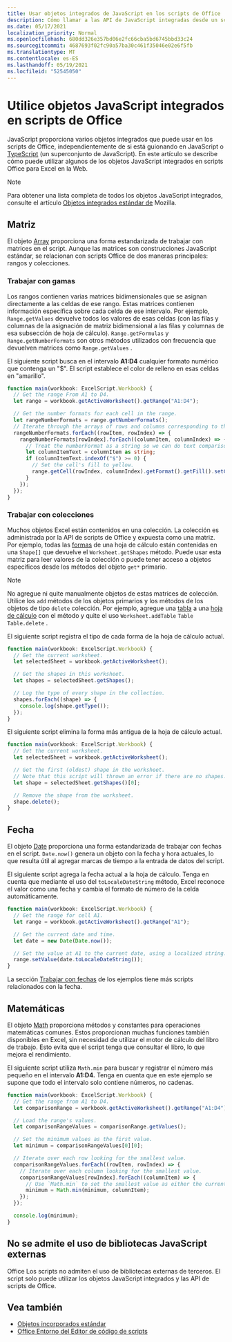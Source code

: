 ```yaml
---
title: Usar objetos integrados de JavaScript en los scripts de Office
description: Cómo llamar a las API de JavaScript integradas desde un script de Office en Excel en la Web.
ms.date: 05/17/2021
localization_priority: Normal
ms.openlocfilehash: 680dd326e357bd06e2fc66cba5bd6745bbd33c24
ms.sourcegitcommit: 4687693f02fc90a57ba30c461f35046e02e6f5fb
ms.translationtype: MT
ms.contentlocale: es-ES
ms.lasthandoff: 05/19/2021
ms.locfileid: "52545050"
---
```

# <a name="use-built-in-javascript-objects-in-office-scripts"></a>Utilice objetos JavaScript integrados en scripts de Office

JavaScript proporciona varios objetos integrados que puede usar en los scripts de Office, independientemente de si está guionando en JavaScript o [TypeScript](../overview/code-editor-environment.md) (un superconjunto de JavaScript). En este artículo se describe cómo puede utilizar algunos de los objetos JavaScript integrados en scripts Office para Excel en la Web.

> [!NOTE]
> Para obtener una lista completa de todos los objetos JavaScript integrados, consulte el artículo [Objetos integrados estándar de](https://developer.mozilla.org/docs/Web/JavaScript/Reference/Global_Objects) Mozilla.

## <a name="array"></a>Matriz

El objeto [Array](https://developer.mozilla.org/docs/Web/JavaScript/Reference/Global_Objects/Array) proporciona una forma estandarizada de trabajar con matrices en el script. Aunque las matrices son construcciones JavaScript estándar, se relacionan con scripts Office de dos maneras principales: rangos y colecciones.

### <a name="work-with-ranges"></a>Trabajar con gamas

Los rangos contienen varias matrices bidimensionales que se asignan directamente a las celdas de ese rango. Estas matrices contienen información específica sobre cada celda de ese intervalo. Por ejemplo, `Range.getValues` devuelve todos los valores de esas celdas (con las filas y columnas de la asignación de matriz bidimensional a las filas y columnas de esa subsección de hoja de cálculo). `Range.getFormulas` y `Range.getNumberFormats` son otros métodos utilizados con frecuencia que devuelven matrices como `Range.getValues` .

El siguiente script busca en el intervalo **A1:D4** cualquier formato numérico que contenga un "$". El script establece el color de relleno en esas celdas en "amarillo".

```TypeScript
function main(workbook: ExcelScript.Workbook) {
  // Get the range From A1 to D4.
  let range = workbook.getActiveWorksheet().getRange("A1:D4");

  // Get the number formats for each cell in the range.
  let rangeNumberFormats = range.getNumberFormats();
  // Iterate through the arrays of rows and columns corresponding to those in the range.
  rangeNumberFormats.forEach((rowItem, rowIndex) => {
    rangeNumberFormats[rowIndex].forEach((columnItem, columnIndex) => {
      // Treat the numberFormat as a string so we can do text comparisons.
      let columnItemText = columnItem as string;
      if (columnItemText.indexOf("$") >= 0) {
        // Set the cell's fill to yellow.
        range.getCell(rowIndex, columnIndex).getFormat().getFill().setColor("yellow");
      }
    });
  });
}
```

### <a name="work-with-collections"></a>Trabajar con colecciones

Muchos objetos Excel están contenidos en una colección. La colección es administrada por la API de scripts de Office y expuesta como una matriz. Por ejemplo, todas las [formas](/javascript/api/office-scripts/excelscript/excelscript.shape) de una hoja de cálculo están contenidas en una `Shape[]` que devuelve el `Worksheet.getShapes` método. Puede usar esta matriz para leer valores de la colección o puede tener acceso a objetos específicos desde los métodos del objeto `get*` primario.

> [!NOTE]
> No agregue ni quite manualmente objetos de estas matrices de colección. Utilice los `add` métodos de los objetos primarios y los métodos de los objetos de tipo `delete` colección. Por ejemplo, agregue una [tabla](/javascript/api/office-scripts/excelscript/excelscript.table) a una [hoja de cálculo](/javascript/api/office-scripts/excelscript/excelscript.worksheet) con el método y quite el uso `Worksheet.addTable` `Table` `Table.delete` .

El siguiente script registra el tipo de cada forma de la hoja de cálculo actual.

```TypeScript
function main(workbook: ExcelScript.Workbook) {
  // Get the current worksheet.
  let selectedSheet = workbook.getActiveWorksheet();

  // Get the shapes in this worksheet.
  let shapes = selectedSheet.getShapes();

  // Log the type of every shape in the collection.
  shapes.forEach((shape) => {
    console.log(shape.getType());
  });
}
```

El siguiente script elimina la forma más antigua de la hoja de cálculo actual.

```Typescript
function main(workbook: ExcelScript.Workbook) {
  // Get the current worksheet.
  let selectedSheet = workbook.getActiveWorksheet();

  // Get the first (oldest) shape in the worksheet.
  // Note that this script will thrown an error if there are no shapes.
  let shape = selectedSheet.getShapes()[0];

  // Remove the shape from the worksheet.
  shape.delete();
}
```

## <a name="date"></a>Fecha

El objeto [Date](https://developer.mozilla.org/docs/Web/JavaScript/Reference/Global_Objects/Date) proporciona una forma estandarizada de trabajar con fechas en el script. `Date.now()` genera un objeto con la fecha y hora actuales, lo que resulta útil al agregar marcas de tiempo a la entrada de datos del script.

El siguiente script agrega la fecha actual a la hoja de cálculo. Tenga en cuenta que mediante el uso del `toLocaleDateString` método, Excel reconoce el valor como una fecha y cambia el formato de número de la celda automáticamente.

```TypeScript
function main(workbook: ExcelScript.Workbook) {
  // Get the range for cell A1.
  let range = workbook.getActiveWorksheet().getRange("A1");

  // Get the current date and time.
  let date = new Date(Date.now());

  // Set the value at A1 to the current date, using a localized string.
  range.setValue(date.toLocaleDateString());
}
```

La sección [Trabajar con fechas](../resources/samples/excel-samples.md#dates) de los ejemplos tiene más scripts relacionados con la fecha.

## <a name="math"></a>Matemáticas

El objeto [Math](https://developer.mozilla.org/docs/Web/JavaScript/Reference/Global_Objects/Math) proporciona métodos y constantes para operaciones matemáticas comunes. Estos proporcionan muchas funciones también disponibles en Excel, sin necesidad de utilizar el motor de cálculo del libro de trabajo. Esto evita que el script tenga que consultar el libro, lo que mejora el rendimiento.

El siguiente script utiliza `Math.min` para buscar y registrar el número más pequeño en el intervalo **A1:D4.** Tenga en cuenta que en este ejemplo se supone que todo el intervalo solo contiene números, no cadenas.

```TypeScript
function main(workbook: ExcelScript.Workbook) {
  // Get the range from A1 to D4.
  let comparisonRange = workbook.getActiveWorksheet().getRange("A1:D4");

  // Load the range's values.
  let comparisonRangeValues = comparisonRange.getValues();

  // Set the minimum values as the first value.
  let minimum = comparisonRangeValues[0][0];

  // Iterate over each row looking for the smallest value.
  comparisonRangeValues.forEach((rowItem, rowIndex) => {
    // Iterate over each column looking for the smallest value.
    comparisonRangeValues[rowIndex].forEach((columnItem) => {
      // Use `Math.min` to set the smallest value as either the current cell's value or the previous minimum.
      minimum = Math.min(minimum, columnItem);
    });
  });

  console.log(minimum);
}

```

## <a name="use-of-external-javascript-libraries-is-not-supported"></a>No se admite el uso de bibliotecas JavaScript externas

Office Los scripts no admiten el uso de bibliotecas externas de terceros. El script solo puede utilizar los objetos JavaScript integrados y las API de scripts de Office.

## <a name="see-also"></a>Vea también

- [Objetos incorporados estándar](https://developer.mozilla.org/docs/Web/JavaScript/Reference/Global_Objects)
- [Office Entorno del Editor de código de scripts](../overview/code-editor-environment.md)
